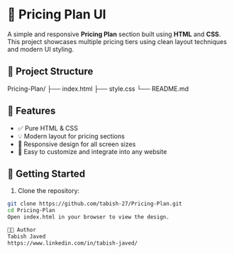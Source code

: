 # 💸 Pricing Plan UI

A simple and responsive **Pricing Plan** section built using **HTML** and **CSS**. This project showcases multiple pricing tiers using clean layout techniques and modern UI styling.

## 📁 Project Structure

Pricing-Plan/
├── index.html
├── style.css
└── README.md


## 🎯 Features

- ✅ Pure HTML & CSS 
- 💡 Modern layout for pricing sections
- 📱 Responsive design for all screen sizes
- 🎨 Easy to customize and integrate into any website


## 🚀 Getting Started

1. Clone the repository:

```bash
git clone https://github.com/tabish-27/Pricing-Plan.git
cd Pricing-Plan
Open index.html in your browser to view the design.

🧑‍💻 Author
Tabish Javed
https://www.linkedin.com/in/tabish-javed/
